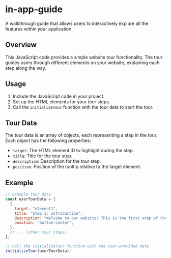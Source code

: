 # in-app-guide

A walkthrough guide that allows users to interactively explore all the features within your application.

## Overview

This JavaScript code provides a simple website tour functionality. The tour guides users through different elements on your website, explaining each step along the way.

## Usage

1. Include the JavaScript code in your project.
2. Set up the HTML elements for your tour steps.
3. Call the `initializeTour` function with the tour data to start the tour.

## Tour Data

The tour data is an array of objects, each representing a step in the tour. Each object has the following properties:

- `target`: The HTML element ID to highlight during the step.
- `title`: Title for the tour step.
- `description`: Description for the tour step.
- `position`: Position of the tooltip relative to the target element.

## Example

```javascript
// Example tour data
const userTourData = [
  {
    target: "element1",
    title: "Step 1: Introduction",
    description: "Welcome to our website! This is the first step of the tour.",
    position: "bottom-center",
  },
  // ... (other tour steps)
];

// Call the initializeTour function with the user-provided data
initializeTour(userTourData);
